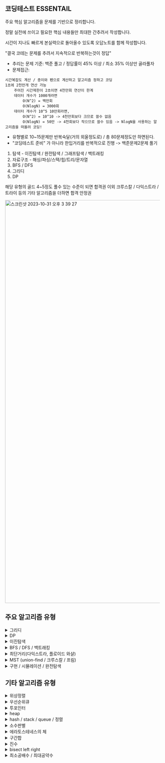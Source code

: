 ## 코딩테스트 ESSENTAIL
주요 핵심 알고리즘을 문제를 기반으로 정리합니다. 

정말 실전에 쓰이고 필요한 핵심 내용들만 최대한 간추려서 작성합니다.

시간이 지나도 빠르게 본실력으로 돌아올수 있도록 오답노트를 함께 작성합니다.

"결국 코테는 문제를 추려서 지속적으로 반복하는것이 정답"

- 추리는 문제 기준: 백준 풀고 / 정답률이 45% 이상 / 최소 35% 이상만 골라풀자
- 문제접근:
```
시간복잡도 계산 / 종이와 펜으로 계산하고 알고리즘 정하고 코딩
1초에 2천만개 연산 가능
    주어진 시간제한이 2초이면 4천만회 연산이 한계
    데이터 개수가 1000개라면
        O(N^2) = 백만회
        O(NlogN) = 3000회
    데이터 개수가 10^5 10만회라면,
        O(N^2) = 10^10 -> 4천만회보다 크므로 쓸수 없음
        O(NlogN) = 50만 -> 4천회보다 작으므로 쓸수 있음 -> NlogN을 사용하는 알고리즘을 떠올려 코딩!
```
- 유형별로 10~15문제만 반복숙달(거의 외울정도로) / 총 80문제정도만 하면된다.
- "코딩테스트 준비" 가 아니라 한입거리를 반복적으로 진행 -> 백준문제2문제 풀기

1. 탐색 - 이진탐색 / 완전탐색 / 그래프탐색 / 백트래킹
2. 자료구조 - 해싱/파싱/스택/힙/트리/문자열
3. BFS / DFS
4. 그리디
5. DP

해당 유형의 골드 4~5정도 풀수 있는 수준이 되면 합격권
이외 크루스칼 / 다익스트라 / 트라이 등의 기타 알고리즘을 더하면 합격 안정권

<img width="1309" alt="스크린샷 2023-10-31 오후 3 39 27" src="https://github.com/briiidgehong/cote-essential/assets/73451727/438397b0-79b2-4ad2-a129-54e3a89652c0">

## 주요 알고리즘 유형
<details>
<summary> 그리디 </summary>

```
PREVIEW:
"때로는 당장 눈앞의 최선이, 최고의 결과를 가져온다."
반례 찾아보고 없으면 그리디로 풀고 있다면 다른방법(DP-메모이제이션) 풀어보기
```
---

## 기본문제1 - 최소동전갯수 - 백준
<img width="1178" alt="스크린샷 2023-11-01 오후 3 22 45" src="https://github.com/briiidgehong/cote-essential/assets/73451727/9235a7be-7063-47be-a109-84f8e6b8fbac">

```
# 그리디 -> k를 큰동전부터 시작해서 동전갯수대로 나눈뒤 나머지 값을 갱신

n, k = map(int, input().split())
coin_list = []
for each in range(n):
    coin_list.append(int(input()))

count = 0
for each in reversed(coin_list):
    if k >= each:
        count += int(k // each) # 몫
        k = k % each # 나머지
    if k == 0:
        break
print(count)
```
---

## 기본문제2 - 1이 될때까지 - 이코테
<img width="786" alt="스크린샷 2023-11-01 오후 4 43 59" src="https://github.com/briiidgehong/cote-essential/assets/73451727/32290d1d-690c-4c8c-9725-c372d86cf827">

```
# 그리디 -> 주어진 N에 대해서 최대한 많이 나누기 진행
# N이 100억 이상의 큰수라 가정하고 O(N)이 아닌 O(logN)을 가지도록 코드 작성
# 즉, 나누기횟수 만큼의 시간복잡도를 가지도록 코드를 작성한다.
# while loop 한번 돌때마다 나누기가 시행되도록 n이 아닌 logN 시간 복잡도를 가질수 있다.
n, k = map(int, input().split())
result = 0

while True:
    # (N == K로 나누어떨어지는 수)가 될 때까지 1씩 빼기
    target = (n // k) * k
    result += (n - target)
    n = target
    # N이 k보다 작을 때(더 이상 나눌 수 없을 때) 반복문 탈출
    if n < k:
        break
    # K로 나누기
    result += 1
    n //= k

# 마지막으로 남은 수에 대하여 1씩 빼기
result += (n - 1)
print(result)
```
---

## 기본문제3 - 모험가길드 - 이코테
<img width="736" alt="스크린샷 2023-11-01 오후 4 57 14" src="https://github.com/briiidgehong/cote-essential/assets/73451727/2e8f6793-6167-40bc-a9d9-2dc3fa7493aa">

```
# 그리디
# 오름차순 정렬 이후에 가장 공포도가 낮은 모험가부터 확인
# '현재 그룹에 포함된 모험가의 수' 가 '현재 확인하고 있는 공포도' 보다 크거나 같다면 이를 그룹으로 설정

group = 0 # 총 그룹수
current_group_num = 0 # 현재 그룹에 포함된 모험가의 수

for each_panic_rate in list:
    current_group_num += 1
        if current_group_num >= each_panic_rate:
            group += 1
            current_group_num = 0
print(group)
```

---

## 기본문제4 - 1로 만들기 - 백준 - 그리디로 착각할만한 DP
<img width="1162" alt="스크린샷 2023-11-02 오전 12 03 15" src="https://github.com/briiidgehong/cote-essential/assets/73451727/5cef18bd-7889-4035-b657-6da8d6dcd459">

```
# 그리디로 접근
# 무조건 큰수로 먼저 나누는것이 가장 최선이다.
# 반례를 찾아보자.
# 10 -> 5 -> 4 -> 2 -> 1
# 10 -> 9 -> 3 -> 1
# 반례가 있다. 그리디로 풀긴 어렵다.
# DP 상향식으로 아래서부터 DP 테이블을 채우자.

# DP 접근
# DP[N] = min((N - 1을 1로 만들기 위한 최소횟수 + 1), 2나 3으로 나누어지면 DP[몫] + 1)

# DP[8] = min(DP[8/2]+1, DP[7]+1)
# DP[9] = min(DP[9/3]+1, DP[8]+1)
# DP[10] = min(DP[10/2]+1, DP[9]+1)
# DP[11] = min(DP[10]+1)
# DP[12] = min(DP[12/3]+1, DP{12/2}+1, DP[11]+1)

```
---

## 기본문제5 fraction knapsack vs 0/1 knapsack
```
knapsack 배낭 알고리즘
배낭에 담을 수 있는 n개의 물건이 존재
각 물건에는 "무게"와 "가치"가 존재한다.
어떤것을 어떻게 담아야 가장 많은 가치를 담을 수 있을까?

물건을 쪼갤수 있는 fraction knapsack 알고리즘과 쪼갤수 없는 0/1 knapsack 알고리즘으로 나뉜다.

fraction knapsack 은 그리디풀이로 무게대비가격(가격/무게)이 높은것부터 담으면 쉽게 풀이가 가능하다.

0/1 knapsack 의 경우는
무게가 가벼운 것 부터 담았을 때가 최적이지 않은 경우도 있고,
가격이 높은 것 부터 담았을 때 역시 최적이 아닌 경우가 있으므로,
동적계획법을 통해 풀이가 가능하다.


```
## fraction knapsack - greedy
<img width="805" alt="스크린샷 2023-10-28 오후 3 04 49" src="https://github.com/briiidgehong/cote-essential/assets/73451727/34a0f117-a6be-4b34-8e27-e7133dd4da9f">
답: 10.333

## 0/1 knapsack - dp
<img width="525" alt="스크린샷 2023-11-02 오후 4 00 17" src="https://github.com/briiidgehong/cote-essential/assets/73451727/b97e5bb4-9466-4323-985c-ad0ea5fe4f9a">
<img width="723" alt="스크린샷 2023-11-02 오후 4 01 04" src="https://github.com/briiidgehong/cote-essential/assets/73451727/7bc6da4d-bf0c-4035-a865-00e43a086ac8">
<img width="717" alt="스크린샷 2023-11-02 오후 4 01 15" src="https://github.com/briiidgehong/cote-essential/assets/73451727/28f2b198-6c87-4c27-9573-c88c0e76dde0">

<img width="647" alt="스크린샷 2023-11-02 오후 4 31 13" src="https://github.com/briiidgehong/cote-essential/assets/73451727/f7fb0611-077c-4772-a083-67910d8db035">

```
보석 = [1,2,3,4,5]
value = [4,1,2,6,3]
weight = [3,1,4,5,2]

경우의수 = 각각의 보석을 넣지않는경우/넣는경우
= [0/1,0/1,0/1,0/1,0/1] = 2^5 = 32

DP[보석][지금까지 선택한 보석 무게의 합] 
= 가능한 보석 가치의 최대 합

i번째 보석을 가방에 넣는 경우 
DP[i][j]는 DP[i-1][j-weight[i]] + value[i]
다만, 이 경우에는 j가 weight[i]보다 같거나 커야지만 말이 되므로
이러한 경우에만 고려가 가능합니다.

i번째 보석을 가방에 넣지 않는 경우
보석을 가방에 넣지 않았으므로 DP[i][j]는 dp[i-1][j]

DP[i][j] = 
max(DP[i-1][j-weight[i]] + value[i], dp[i-1][j])

1) DP[2][3] = max(DP[1][2]+1, DP[1][3]) = 4
2) DP[3][5] = max(DP[2][1]+2, DP[2][5]) = 3
3) DP[3][8] = max(DP[2][4]+2, DP[2][8]) = 7
4) DP[5][1] = max(DP[4][1]) X: DP[4][1-2]+3 = 1
5) DP[5][7] = max(DP[4][5]+3, DP[4][7]) = 9

DP[1][1]=-
DP[1][2]=-
DP[1][3]=4
DP[1][4]=-
DP[1][5]=-
DP[1][6]=-
DP[1][7]=-
DP[1][8]=-

DP[2][1]=1
DP[2][2]=1
DP[2][3]=4
DP[2][4]=5
DP[2][5]=-
DP[2][6]=-
DP[2][7]=-
DP[2][8]=-
```
</details>

<details>
<summary> DP </summary>

```
PREVIEW:
"DP는 이전값 점화식"

점화식 생성 / 이전 값을 재활용하는 메모이제이션
직접해봐야 점화식 나온다. -> n=1 부터 하나씩 그려보면서 규칙 찾기

예시: 1~10 숫자 중, 각각 이전값들을 합한 값 구하기
시간복잡도:
단순 for loop: O(N^2) [N개 각각에 대해 최대 N번(10+9+8+''')의 연산이 들어간다.]
DP:O(N) [DP 테이블 활용]

```
---

## 기본문제1 - 백준 11726 - 2xN 타일링
```
1. 아이디어
점화식: An = (An-1) + (An-2)
N값 구하기 위해, for문 3부터 N까지의 값을 구해주기
2. 시간복잡도
- O(N)
3. 자료구조
- DP table [0]*N
```
```
n = int(input())

dp_table = [0] * (n+1)

# DPn = DP(n-1) + DP(n-2)
# DP1 = 1 / DP2 = 2 / DP3 = 3 / DP4=5
dp_table[1] = 1
if n > 1:
    dp_table[2] = 2
for idx in range(3, n+1):
    dp_table[idx] = dp_table[idx-1] + dp_table[idx-2]

print(dp_table[n] % 10007)
```

```
# 피보나치 수열 - 바텀업
n = 99
dp_table = [0] * (n+1)

dp_table[1] = 1
dp_table[2] = 1

for idx in range(3, n+1):
    dp_table[idx] = dp_table[idx-1] + dp_table[idx-2]

print(dp_table[n]) # 218922995834555169026
```
---

## 기본문제2 - 이코테 - 개미전사
<img width="671" alt="스크린샷 2023-08-20 오전 10 14 07" src="https://github.com/briiidgehong/algorithm/assets/73451727/e346740a-5357-4ca0-b981-41a377382e15">

```
# (자기 자신 + 누적값)과 (자기 자신 바로 앞 값)을 비교
def solution(array):
    accumulate_sum = []
    for idx, each in enumerate(array):
        if idx == 0:
            accumulate_sum.append(each)
        elif idx == 1:
            accumulate_sum.append(max(array[0], array[1]))
        else:  # idx >= 2
            accumulate_sum.append(
                max((accumulate_sum[idx - 2] + each), accumulate_sum[idx - 1])
            )
    return accumulate_sum[-1]

print(solution([1, 3, 1, 5]))  # 8

```
---

## 기본문제3 - 이코테 - 1로 만들기
```
# bottom - up !!!
# dp - table !!!
```

<img width="474" alt="스크린샷 2023-08-20 오전 11 02 25" src="https://github.com/briiidgehong/algorithm/assets/73451727/db40415a-460f-4db5-96b7-0aa87387efbc">

```
def solution(num):
    dp_table = [0] * 30001
    for each_num in range(2, num + 1):
        temp_list = []
        # /5
        if each_num % 5 == 0:
            temp_list.append(dp_table[each_num // 5])
        # /3
        if each_num % 3 == 0:
            temp_list.append(dp_table[each_num // 3])
        # /2
        if each_num % 2 == 0:
            temp_list.append(dp_table[each_num // 2])
        # -1
        temp_list.append(dp_table[each_num - 1])
        dp_table[each_num] = min(temp_list) + 1
    return dp_table[num]

print(solution(26))  # 3

```
---

## 기본문제4 - 이코테 - 효율적인 화폐구성

<img width="504" alt="스크린샷 2023-08-20 오후 12 19 46" src="https://github.com/briiidgehong/algorithm/assets/73451727/08894c38-8dff-479e-bf9f-8ce4e3df6e16">

```
# bottom - up !!!
# 최소 화폐 개수
def solution(array, target_num):
    dp_table = [0] * 10001
    min_num = min(array)
    for each in array:
        dp_table[each] = 1
    for num in range(target_num + 1):
        temp_list = []
        for each in array:
            if num >= each and num - each >= min_num:
                temp_list.append(dp_table[num - each] + 1)
        if len(temp_list) >= 1:
            dp_table[num] = min(temp_list)
    if dp_table[target_num] == 0:
        return -1
    else:
        return dp_table[target_num]

print(solution([2, 3, 5], 7))  # 5

```
---

## 기본문제5 - 이코테 - 금광

<img width="629" alt="스크린샷 2023-08-20 오후 4 20 19" src="https://github.com/briiidgehong/algorithm/assets/73451727/3b9c7fdb-baea-4465-9cd1-a43e973783be">

```
def solution(array):
    for idx in range(1, len(array[0])):
        for sub_idx, each in enumerate(array):
            temp_list = []
            if sub_idx == 0:
                temp_list.append(array[sub_idx][idx - 1])
                temp_list.append(array[sub_idx + 1][idx - 1])
            elif sub_idx == len(array) - 1:
                temp_list.append(array[sub_idx][idx - 1])
                temp_list.append(array[sub_idx - 1][idx - 1])
            else:
                temp_list.append(array[sub_idx - 1][idx - 1])
                temp_list.append(array[sub_idx][idx - 1])
                temp_list.append(array[sub_idx + 1][idx - 1])
            array[sub_idx][idx] += max(temp_list)

    temp_list = []
    for each in array:
        temp_list.append(each[-1])
    return max(temp_list)

print(solution([[1, 3, 3, 2], [2, 1, 4, 1], [0, 6, 4, 7]]))  # 19
print(solution([[1, 3, 1, 5], [2, 2, 4, 1], [5, 0, 2, 3], [0, 6, 1, 2]]))  # 16

```
---

## 기본문제6 - 이코테 - 병사 배치하기

<img width="763" alt="스크린샷 2023-08-21 오후 2 19 19" src="https://github.com/briiidgehong/algorithm/assets/73451727/efeaf4f3-019a-49cd-94e4-1bc2cfcc8807">

```
def solution(array):
    reverse_list = []
    for each in reversed(array):
        reverse_list.append(each)

    # LIS (가장 긴, 증가하는 부분수열 알고리즘)
    dp_table = [1] * len(reverse_list)
    for idx in range(1, len(reverse_list)):
        for sub_idx in range(idx):
            if reverse_list[idx] > reverse_list[sub_idx]:
                dp_table[idx] = max(dp_table[idx], dp_table[sub_idx] + 1)

    return len(reverse_list) - max(dp_table)

# 4 2 5 8 4 11 15
# 1 1 1 1 1 1  1
# 1 1 2 3 2 4  5
print(solution([15, 11, 4, 8, 5, 2, 4]))  # 2

```
---

## 기본문제7 - 코드트리 - 은행
<img width="791" alt="스크린샷 2023-10-28 오후 2 43 25" src="https://github.com/briiidgehong/cote-essential/assets/73451727/db9f6f39-c9aa-4a8a-97a8-6c3e256403a7">
<img width="774" alt="스크린샷 2023-10-28 오후 2 43 57" src="https://github.com/briiidgehong/cote-essential/assets/73451727/056f4d68-0bb4-42c0-85e3-2dd68a1dcc2b">
<img width="777" alt="스크린샷 2023-10-28 오후 2 44 02" src="https://github.com/briiidgehong/cote-essential/assets/73451727/ce1d719b-3511-43ae-aa5b-8933099f6d99">

---

## 기본문제8 - 코드트리 - 숫자 암호 만들기
<img width="594" alt="스크린샷 2023-10-28 오후 2 40 14" src="https://github.com/briiidgehong/cote-essential/assets/73451727/8275a1e6-bbce-4781-94cd-64f8e57bedce">
<img width="545" alt="스크린샷 2023-10-28 오후 2 41 15" src="https://github.com/briiidgehong/cote-essential/assets/73451727/23a7aba3-c042-4f91-8279-e8310932a7cf">
<img width="353" alt="스크린샷 2023-10-28 오후 2 42 26" src="https://github.com/briiidgehong/cote-essential/assets/73451727/fc417518-f907-49c8-b3df-62ae2c1c8693">

https://github.com/briiidgehong/cote-essential/assets/73451727/0c52acb3-1656-48c9-889c-f91dea5301d3

---

## 기본문제9 - 코드트리 - 가장 긴 증가하는 부분수열(LIS)
<img width="787" alt="스크린샷 2023-10-28 오후 2 45 11" src="https://github.com/briiidgehong/cote-essential/assets/73451727/cb2f11ea-6006-45c7-80a4-aae9f135d907">
<img width="764" alt="스크린샷 2023-10-28 오후 2 45 42" src="https://github.com/briiidgehong/cote-essential/assets/73451727/2266af8f-3619-41c4-baed-7621170f40a1">
<img width="433" alt="스크린샷 2023-10-28 오후 2 45 46" src="https://github.com/briiidgehong/cote-essential/assets/73451727/ee61d7c9-b05e-4cdf-8945-5a4035be4c32">

<img width="787" alt="스크린샷 2023-10-28 오후 2 46 24" src="https://github.com/briiidgehong/cote-essential/assets/73451727/201d72d9-2105-425d-9fd8-d360a5e18657">
<img width="750" alt="스크린샷 2023-10-28 오후 2 46 40" src="https://github.com/briiidgehong/cote-essential/assets/73451727/daa0d3ca-4189-47bc-b2d9-85c44a83bdaa">
<img width="554" alt="스크린샷 2023-10-28 오후 2 46 43" src="https://github.com/briiidgehong/cote-essential/assets/73451727/b3120ccb-81f0-4ed0-a909-b1315dccd118">

---

## 기본문제10 - 코드트리 - 정수 사각형
<img width="398" alt="스크린샷 2023-10-28 오후 2 56 15" src="https://github.com/briiidgehong/cote-essential/assets/73451727/2e476032-90eb-4247-bbb1-1c3d8d40a865">
<img width="759" alt="스크린샷 2023-10-28 오후 2 56 24" src="https://github.com/briiidgehong/cote-essential/assets/73451727/9aabed8f-7e5a-4753-958b-0ccd2324ea02">

---

## 기본문제11 - 코드트리 - 편집거리
<img width="792" alt="스크린샷 2023-10-28 오후 3 01 26" src="https://github.com/briiidgehong/cote-essential/assets/73451727/21202815-7f0c-4f69-a18e-51d4966babd1">
<img width="690" alt="스크린샷 2023-10-28 오후 3 01 55" src="https://github.com/briiidgehong/cote-essential/assets/73451727/69ab021b-2264-49fd-a2d7-7e73df869894">

---

</details>

<details>
<summary> 이진탐색 </summary>

```
PREVIEW:
정렬되어있을 경우 사용
인데스 기준, 시작점 / 끝점 / 중간점을 이용해 탐색 범위를 설정

*파라메트릭 서치
  - 최적화 문제를 결정 문제(예/아니오) 로 바꾸어 해결하는 기법
  - 최적화 문제: 어떤 함수의 값을 최대한 낮추거나/높이는 문제
  - 특정한 조건을 만족하는 가장 알맞은 값을 빠르게 찾는 최적화 문제
  - 일반적으로 코테에서 파라메트릭 서치 문제는 이진탐색을 이용한다.

* lower bound / upper bound = bisect left / right

시간복잡도:
어떤값 찾을때 O(N) -> O(logN)

핵심코드: *외워놓기
result = 0
while start <= end:
    mid = (start + end) // 2
    if list[mid] == target:
        result = mid
        break
    elif list[mid] > target:
        end = mid - 1
    else:
        start = mid + 1
```
---

## 기본문제1 - 백준 1920 - 수 찾기
```
a_num = int(input())
a_list = []
a_list = list(map(int, input().split()))
a_list.sort()

n = int(input())
n_list = list(map(int, input().split()))

result_list = []
for target in n_list:
    result = -1
    start = 0
    end = len(a_list) - 1
    while start <= end:
        mid = (start + end) // 2
        if a_list[mid] == target:
            result = mid
            break
        elif a_list[mid] > target:
            end = mid - 1
        else:
            start = mid + 1
    if result == -1: 
        result_list.append(0)
    else:
        result_list.append(1)
        
for each in result_list:
    print(each)
```
---

## 기본문제2 - 이코테 - 떡볶이 떡 자르기
```
def solution(target_meter, dduk_list):
    dduk_list.sort()

    # # 일반풀이: index[0] ~ index[-1] 까지 탐색
    # for each in reversed(range(dduk_list[0], dduk_list[-1])):
    #     if (
    #         sum([sub_each - each for sub_each in dduk_list if sub_each - each >= 1])
    #         == target_meter
    #     ):
    #         return each

    # 이진탐색 풀이
    start = dduk_list[0]
    end = dduk_list[-1]
    while start <= end:
        middle = int((start + end) / 2)
        calc = sum([each - middle for each in dduk_list if each - middle >= 0])
        if calc == target_meter:
            return middle
        elif calc > target_meter:
            start = middle + 1
        else:  # calc < target_meter
            end = middle - 1
    return 0

print(solution(6, [19, 15, 10, 17]))
```
---

## 기본문제3 - 이코테 - 정렬된 배열에서 특정 수의 개수 구하기
```
from bisect import bisect_left, bisect_right

## 정렬된 배열에서 특정 수의 개수 구하기
def solution(target_number, list):
    def count_by_range(list, left_num, right_num):
        # 2를 넣는다고 할때 왼쪽 어떤 인덱스에 넣어야 할지
        left_idx = bisect_left(list, left_num)
        # 2를 넣는다고 할때 오른쪽 어떤 인덱스에 넣어야 할지
        right_idx = bisect_right(list, right_num)
        return right_idx - left_idx
    return count_by_range(list, target_number, target_number)

print(solution(2, [1, 1, 2, 2, 2, 2, 3]))
```
---

</details>


<details>
<summary> BFS / DFS / 백트래킹 </summary>
  
```
PREVIEW:
    그래프 탐색:
    어떤것들이 연속해서 이어질때, 모두 확인하는 방법
    Graph: Vertex(어떤것) + Edge(이어지는것)
    
    그래프 탐색 종류:
    BFS - 너비우선탐색 - queue 
    DFS - 깊이우선탐색 - 재귀(백트래킹에 유용)

    단순 그래프 탐색이 필요한 경우에는 BFS로 풀고,
    백트래킹이 필요한 경우에는 "DFS+재귀+백트래킹" 으로 푼다.

    백트래킹:
    가능한 모든 경우의 수를 확인해야 할때
    트리형태로 그리기
    for로는 확인 불가한 경우(깊이가 가변적으로 달라질때)

    *재귀함수 사용시, 종료시점 잊지말기

시간복잡도:
    BFS: O(V+E)
    DFS: O(V+E)
    BACKTRACKING:
        중복 가능 - O(N^N) 1~2초 기준, 보통 8정도까지 가능
        중복 불가능 - O(N!) 1~2초 기준, 보통 10정도까지 가능

핵심코드 - 기본문제 대체

```

<img width="921" alt="스크린샷 2023-07-19 오후 12 06 50" src="https://github.com/briiidgehong/cote/assets/73451727/9beb58cd-9a1f-473d-89f9-539d4d4c3f31">
<img width="917" alt="스크린샷 2023-07-19 오후 12 07 17" src="https://github.com/briiidgehong/cote/assets/73451727/5a3c4bdc-a472-4dd2-b11d-3f681ea07161">
<img width="1002" alt="스크린샷 2023-11-23 오후 10 24 13" src="https://github.com/briiidgehong/cote-essential/assets/73451727/9b2aa79d-2a5a-4ad5-82b5-a5b0cf782f6b">

---

## 기본문제1 - 백준 1926 그림  - BFS / (DFS)
##         = 백준 2667 단지 번호붙이기 
##         = 이코테 음료수 얼려먹기

```
"""
# 백준 1926
아이디어:
2중 for문으로 각 노드에서 출발해봄
각 노드에서 "BFS" 하나씩 실행
그림갯수 및 그림의 크기 count

상하좌우는 move list 사용
"""

from collections import deque

# x_num = 5
# y_num = 6

# map_list = [
#     [1, 1, 0, 1, 1],
#     [0, 1, 1, 0, 0],
#     [0, 0, 0, 0, 0],
#     [1, 0, 1, 1, 1],
#     [0, 0, 1, 1, 1],
#     [0, 0, 1, 1, 1],
# ]

y_num, x_num = map(int, input().split())
map_list = []
for _ in range(y_num):
    map_list.append(list(map(int, input().split())))

paint_count = 0
paint_sise_list = []

visited = [[False for _ in range(x_num)] for _ in range(y_num)]
move = [[-1, 0], [1, 0], [0, -1], [0, 1]]  # 상/하/좌/우, [y,x]

def bfs(y, x):
    queue = deque()
    queue.append((y, x))
    paint_size = 1
    while queue:
        poped_y, poped_x = queue.popleft()
        for each in move:
            moved_y = poped_y + each[0]
            moved_x = poped_x + each[1]
            if (moved_y < 0 or moved_x < 0) or (moved_y >= y_num or moved_x >= x_num):
                continue
            else:
                if (
                    visited[moved_y][moved_x] == False
                    and map_list[moved_y][moved_x] == 1
                ):
                    visited[moved_y][moved_x] = True
                    queue.append((moved_y, moved_x))
                    paint_size += 1
    return paint_size

for idx_y in range(y_num):
    for idx_x in range(x_num):
        if visited[idx_y][idx_x] == False and map_list[idx_y][idx_x] == 1:
            paint_count += 1
            visited[idx_y][idx_x] = True
            paint_size = bfs(idx_y, idx_x)
            paint_sise_list.append(paint_size)

print(paint_count)  # 4
if len(paint_sise_list) > 0:
    max_paint_size = max(paint_sise_list)
else:
    max_paint_size = 0
print(max_paint_size)  # 9

```

```
# 백준 2667
"""
아이디어:
2중 for문으로 각 노드에서 출발
각 노드에서 bfs 돌려서
count / size_list에 추가

자료구조
queue
move
map_list
visited
"""

from collections import deque
# n_num = 7
# map_list = [
#     [0, 1, 1, 0, 1, 0, 0],
#     [0, 1, 1, 0, 1, 0, 1],
#     [1, 1, 1, 0, 1, 0, 1],
#     [0, 0, 0, 0, 1, 1, 1],
#     [0, 1, 0, 0, 0, 0, 0],
#     [0, 1, 1, 1, 1, 1, 0],
#     [0, 1, 1, 1, 0, 0, 0],
# ]

n_num = int(input())
map_list = []
for _ in range(n_num):
    input_str = input()
    map_list.append(list(int(each) for each in input_str))

visited = [[False for _ in range(n_num)] for _ in range(n_num)]
move = [[-1, 0], [1, 0], [0, -1], [0, 1]]  # 상 하 좌 우

size_list = []
count = 0

def bfs(y, x):
    queue = deque()
    queue.append((y, x))
    size = 1
    while queue:
        poped_y, poped_x = queue.popleft()
        for each in move:
            moved_y = poped_y + each[0]
            moved_x = poped_x + each[1]
            if (moved_y >= 0 and moved_x >= 0) and (
                moved_y < n_num and moved_x < n_num
            ):
                if (
                    visited[moved_y][moved_x] == False
                    and map_list[moved_y][moved_x] == 1
                ):
                    queue.append((moved_y, moved_x))
                    visited[moved_y][moved_x] = True
                    size += 1
    return size

for idx_y in range(n_num):
    for idx_x in range(n_num):
        if visited[idx_y][idx_x] == False and map_list[idx_y][idx_x] == 1:
            count += 1
            visited[idx_y][idx_x] = True
            size = bfs(idx_y, idx_x)
            size_list.append(size)
print(count)
size_list.sort()
for each in size_list:
    print(each)

```
---

## 기본문제2 - 프로그래머스 게임 맵 최단거리 - BFS / (DFS) - 흐르는 알고리즘
##         = 이코테 미로탈출

<img width="1122" alt="스크린샷 2023-11-21 오후 11 24 13" src="https://github.com/briiidgehong/cote-essential/assets/73451727/1e5a2701-c5c6-4bd8-a919-a0fa3c3efe05">

```
"""
아이디어:
bfs로 전체탐색
최소값갱신(원래값, 이전값 + 1 = 새로운 노드에 들어가는 값)
맨 마지막값 리턴

자료구조:
bfs - queue
visited 필요없지... 1인것만 가면 되니까
move
"""

from collections import deque

def solution(maps):
    y_num = len(maps)
    x_num = len(maps[0])
    move = [[-1, 0], [1, 0], [0, -1], [0, 1]]  # 상 하 좌 우

    queue = deque()
    queue.append((0, 0))
    while queue:
        poped_y, poped_x = queue.popleft()
        for each in move:
            moved_y = poped_y + each[0]
            moved_x = poped_x + each[1]
            if (moved_y >= 0 and moved_x>= 0) and (moved_y < y_num and moved_x < x_num):
                if maps[moved_y][moved_x] == 1:
                    queue.append((moved_y, moved_x))
                    maps[moved_y][moved_x] = maps[poped_y][poped_x] + 1

    if maps[-1][-1] == 1:
        return -1
    else:
        return maps[-1][-1]
```
---

## 기본문제3 - 백준 1260 DFS와 BFS - BFS / (DFS)
##         = 프로그래머스 여행경로
```
# 백준 1260
# 그래프(노드+간선) BFS


```

```
# 프로그래머스 여행경로
# 그래프(노드+간선) BFS

```
---

## 기본문제4 - 백준 15649 N과M - 백트래킹
```
"""
아이디어:
수열을 모두 구하는 프로그램 (중복X)
모든 경우의 수, 트리 -> 백트래킹


자료구조:
num_list = []
visited

"""

import copy

N, M = map(int, input().split())
visited = [False] * (N+1)
num_list = []

result_list = []
def dfs_recur(index):
    if index == M:
        result = copy.deepcopy(num_list)
        result_list.append(result)
        return
    for num in range(1, N+1):
        if visited[num] == False:
            visited[num] = True
            num_list.append(num)
            recur(index+1)
            visited[num] = False
            num_list.pop()
            
recur(0)

for result in result_list:
    for each in result:
        print(each, end=" ")
    print("")
```
---

## 기본문제5 - 릿트코드  Letter Combinations of a Phone Number - 백트래킹
```
class Solution:
    def letterCombinations(self, digits: str) -> List[str]:
        key_map = {
            2: ["a","b","c"],
            3: ["d","e","f"],
            4: ["g","h","i"],
            5: ["j","k","l"],
            6: ["m","n","o"],
            7: ["p","q","r","s"],
            8: ["t","u","v"],
            9: ["w","x","y","z"],
        }

        import copy

        input_list = list(digits)
        char_list = []
        if len(input_list) == 0:
            return []
        result_list = []
        def dfs_recur(index):
            if index == len(input_list):
                result = copy.deepcopy(''.join(char_list))
                result_list.append(result)
                return
            
            for string in key_map[int(input_list[index])]:
                char_list.append(string)
                recur(index+1)
                char_list.pop()
        recur(0)
        
        return result_list
```
---

## 기본문제6 - 백준 9663 N Queen - 백트래킹
```
# pypi 로 돌려야 시간초과 통과
# N-Queens 문제:
# N x N 체스보드에 N개의 퀸을 배치하는 문제
# 같은 행 / 열 / 대각선에는 다른 퀸을 놓을 수 없다.

"""
아이디어:
트리로 구조화 가능, 모든 경우의 수 -> 백트래킹

idx_y: 0 -> 퀸이 하나 (경우의수 N가지)
idx_y: 1 -> 퀸이 하나 (경우의수 N가지)
idx_y: 2 -> 퀸이 하나 (경우의수 N가지)
'''
idx_y: N-1 -> 퀸이 하나 (경우의수 N가지)

모든 경우의수는 N^N 이지만, 가지치기(=pruning)가 가능:
유망한(=promising) 한 노드만 방문해서 가므로, 모든 탐색 없이 효과적으로 경우의 수를 구할 수 있다.

가로 / 세로 / 대각선 체크 필요함
가로는 하나만 선택을 가정하므로 체크 안해도됨
세로 체크는 기존의 퀸이 속한 idx_x 를 담는 리스트 하나로 체크

대각선 체크는 기존퀸(x,y) 새로 놓일 promising 퀸(x',y'라 했을때,
|x-x'| = |y-y'| 이면 promising 하지 못한것으로 체크하면 된다.

자료구조:
dfs / 재귀 -> 백트래킹
세로 체크하는 리스트
기존 퀸의 위치를 체크하는 리스트

"""

N = int(input())

sero_list = [] # idx_x
queen_list = [] # [idx_y, idx_x]

result_count = 0
def dfs_recur(idx_y):
    global result_count
    if idx_y == N:
        result_count += 1
        return
    
    for idx_x in range(N):
        # promising
        if idx_x not in sero_list:
            promising_flag = True
            for queen in queen_list:
                if abs(queen[0] - idx_y) == abs(queen[1] - idx_x):
                    promising_flag = False
                    break
            if promising_flag:
                queen_list.append([idx_y, idx_x])
                sero_list.append(idx_x)
                dfs_recur(idx_y+1)
                queen_list.pop()
                sero_list.pop()

dfs_recur(0)
print(result_count)

```
---

## 기본문제7 - 백준 1182 부분수열의 합 - 백트래킹
```
# 부분수열이 중복되도 상관없는 모든 경우의 수
# "크기가 양수인 부분수열 중에서" -> 원소를 적어도 하나를 포함해야함
"""
아이디어:
트리 / 모든경우의 수 -> 백트래킹
def_recur(index)

매순간 주어진 리스트의 특정 index를 수열에 
추가하는경우
추가하지 않는 경우 나눔

자료구조:
num_list = []
visited = []

"""
N, S = map(int, input().split())
N_list = list(map(int, input().split()))
visited_list = []
result_count = 0

def dfs_recur(index):
    global result_count

    if index == N:
        if sum(visited_list) == S and len(visited_list) > 0:
            result_count += 1
        return

    # 해당 인덱스의 숫자를 포함하지 않는 경우
    dfs_recur(index+1)
    
    # 해당 인덱스의 숫자를 포함하는 경우
    visited_list.append(N_list[index])
    dfs_recur(index+1)
    visited_list.pop()
    
dfs_recur(0)
print(result_count)

```

## 기본문제8 - 백준 15650 N과 M (2) / (4) - 백트래킹 오름차순/내림차순
```
# 고른 수열은 오름차순

"""
아이디어:
모든 경우의 수 / 트리 -> 백트래킹
중복X

promising 은 오름차순

자료구조:
visited
result_list # 결과값 리스트
num_list # 수열 리스트

"""

import copy
N, M = map(int,input().split())
visited = [False] * (N+1)
result_list = []
num_list = []

def dfs_recur(index):
    global result_list
    if index == M:
        result = copy.deepcopy(num_list)
        result_list.append(result)        
        return
    for num in range(1, N+1):
        if visited[num] == False:
            if len(num_list) == 0:
                visited[num] = True
                num_list.append(num)
                dfs_recur(index+1)
                visited[num] = False
                num_list.pop()                  
            else:
                if num_list[-1] < num:
                    visited[num] = True
                    num_list.append(num)
                    dfs_recur(index+1)
                    visited[num] = False
                    num_list.pop()       
dfs_recur(0)
for each in result_list:
    for sub_each in each:
        print(sub_each, end=" ")
    print()
```

```
# 고른 수열은 내림차순

"""
아이디어:
모든 경우의 수 / 트리 -> 백트래킹
중복 허용
수열은 비내림차순이어야 한다. (A1 <= A2 <= A3)

자료구조:
result_list # 결과값 리스트
num_list # 수열 리스트
"""

N, M = map(int,input().split())
num_list = []

def dfs_recur(index):
    global result_list
    if index == M:
        for each in num_list:
            print(each, end=" ")
        print()
        return
    for num in range(1, N+1):
        if len(num_list) == 0:
            num_list.append(num)
            dfs_recur(index+1)
            num_list.pop()                   
        else:
            if num_list[-1] <= num:                
                num_list.append(num)
                dfs_recur(index+1)
                num_list.pop()                  
dfs_recur(0)
```

## 기본문제9 - 백준 15651 N과 M (3) - 백트래킹
```
"""
아이디어:
모든 경우의 수 / 트리 -> 백트래킹
중복 허용

자료구조:
result_list # 결과값 리스트
num_list # 수열 리스트
"""

N, M = map(int,input().split())
num_list = []

def dfs_recur(index):
    global result_list
    if index == M:
        for each in num_list:
            print(each, end=" ")
        print()
        return
    for num in range(1, N+1):
        num_list.append(num)
        dfs_recur(index+1)
        num_list.pop()                  
dfs_recur(0)
```
---

## 기본문제10 - 백준 N과 M (5) - 백트래킹
```
"""
아이디어:
모든 경우의 수 / 트리 -> 백트래킹
중복 허용 X

자료구조:
result_list # 결과값 리스트
num_list # 수열 리스트
"""

N, M = map(int,input().split())
N_list = list(map(int, input().split()))
N_list.sort()

visited = [False] * 10000
num_list = []

def dfs_recur(index):
    global result_list
    if index == M:
        for each in num_list:
            print(each, end=" ")
        print()
        return
    for num in N_list:
        if visited[num] == False:
            visited[num] = True
            num_list.append(num)
            dfs_recur(index+1)
            visited[num] = False
            num_list.pop()                                  
dfs_recur(0)
```
---
</details>

<details>
<summary> 최단거리(다익스트라, 플로이드 와샬) </summary>
    
```
PREVIEW:
    BFS는 최단거리를 구하는 알고리즘이지만, 가중치가 있을때는 사용하기 어렵다.
    이를 위해 가중치를 가진 간선과 노드의 조합에서는 최단거리를 구할 때,
    다익스트라 - 한 정점에서 모든 정점까지의 최단거리 (단, 음수간선의 경우는 해결 못함)
    플로이드 와샬 - 모든 정점에서 모든 정점까지의 최단거리 를 사용하게 된다.

    다익스트라 알고리즘
        최단경로 알고리즘은 기본적으로 DP 의 성격을 가지지만,
        다익스트라 알고리즘은 "매 상황에서 가장 비용이 적은 노드를 선택해 임의의 과정을 반복"
        하기 때문에 추가로 그리디 알고리즘으로 분류 될 수 있다.
    
        동작 과정
        1. 출발 노드를 설정
        2. 최단거리 테이블을 초기화 
        	자기자신은 0, 나머지는 INF
        3. 방문하지 않은 노드 중에서 최단 거리가 가장 짧은 노드를 선택 
        	- 우선순위큐(=힙 / "우선순위가 가장 낮은 데이터를 가장먼저 삭제") 사용 
        	- 최단거리가 가장 짧은 노드를 선택해야하므로 최소 힙 사용
        4. 선택한 노드를 거쳐 다른 노드로 가는 비용을 계산하여 최단거리테이블 갱신
        5. 3번과 4번을 반복
    
    플로이드 와샬 알고리즘
        "2차원 테이블을 사용한" DP 유형
        점화식:
        a -> b 의 최단거리보다 a -> k / k -> b 로 가는 거리가 더 짧은지 검사한다.
        Dab = min(Dab, Dak + Dkb)

시간복잡도:
    다익스트라 - O(ElogV) V: 노드의 갯수 / E: 간선의 갯수
        보통 N이 10000단위로 클때 사용
    플로이드 와샬 - O(N^N^N)
        노드의 갯수가 N일때, N번의 단계를 수행한다.
        각 단계마다 O(N^N)의 연산을 거치므로 총 시간복잡도는 O(N^N^N)
        보통 N이 100단위로 작을때 사용

```

## 핵심원리 및 코드 - 다익스트라
<img width="841" alt="스크린샷 2023-11-28 오후 2 03 34" src="https://github.com/briiidgehong/cote-essential/assets/73451727/f1185b77-7f24-4c99-bff7-caf3a7fef210">
<img width="840" alt="스크린샷 2023-11-28 오후 2 13 20" src="https://github.com/briiidgehong/cote-essential/assets/73451727/63e3997a-63fb-450a-8362-563f60e51871">
<img width="842" alt="스크린샷 2023-11-28 오후 2 13 30" src="https://github.com/briiidgehong/cote-essential/assets/73451727/9532e0b4-2025-4abf-98d4-7b40e76df27c">
<img width="851" alt="스크린샷 2023-11-28 오후 2 04 14" src="https://github.com/briiidgehong/cote-essential/assets/73451727/527bbc5a-2a73-488e-bef0-c049515beb5e">
<img width="832" alt="스크린샷 2023-11-28 오후 2 04 25" src="https://github.com/briiidgehong/cote-essential/assets/73451727/406e4978-8162-4726-aa00-5629407b97d6">
<img width="839" alt="스크린샷 2023-11-28 오후 2 04 44" src="https://github.com/briiidgehong/cote-essential/assets/73451727/db78658a-8293-490d-9857-089c8538e4ec">
<img width="780" alt="스크린샷 2023-11-28 오후 2 04 55" src="https://github.com/briiidgehong/cote-essential/assets/73451727/cc3cad94-34c4-4b90-8832-02a3a91daf10">
<img width="848" alt="스크린샷 2023-11-28 오후 2 05 13" src="https://github.com/briiidgehong/cote-essential/assets/73451727/c7e2c991-f70b-4a42-bf42-1df4d07d0949">
<img width="699" alt="스크린샷 2023-11-28 오후 2 05 24" src="https://github.com/briiidgehong/cote-essential/assets/73451727/1acc086b-6441-4e4e-8388-d5b550142c40">

```
<< min_table이 갱신되었으면 queue에 삽입 >>

queue
(0,1) -> pop -> (2,2)갱신O / (5,3)갱신O / (1,4)갱신O
(1,4) -> pop -> (4,3)갱신O / (2,5)갱신O
(2,2) -> pop -> (5,3)갱신X / (4,4)갱신X
(2,5) -> pop -> (4,6)갱신O / (3,3)갱신O
(3,3) -> pop -> (8,6)갱신X / (6,2)갱신X 
(4,3) -> pop -> if min_table[3] < 4: continue
(4,6) -> pop 
(5,3) -> pop -> if mint_table[3] < 5: continue

min_table
1 2 3 4 5 6
I I I I I I
0 2 5 1 I I
    4   2 4
    3
0 2 3 1 2 4
```

```
import heapq
import sys
input = sys.stdin.readline
INF = int(1e9) # 무한을 의미하는 값으로 10억을 설정

# 노드의 개수, 간선의 개수를 입력받기
n, m = map(int, input().split())
# 시작 노드 번호를 입력받기
start = int(input())
# 각 노드에 연결되어 있는 노드에 대한 정보를 담는 리스트를 만들기
graph = [[] for i in range(n + 1)]
# 최단 거리 테이블을 모두 무한으로 초기화
distance = [INF] * (n + 1)

# 모든 간선 정보를 입력받기
for _ in range(m):
    a, b, c = map(int, input().split())
    # a번 노드에서 b번 노드로 가는 비용이 c라는 의미
    graph[a].append((b, c))

def dijkstra(start):
    q = []
    # 시작 노드로 가기 위한 최단 경로는 0으로 설정하여, 큐에 삽입
    heapq.heappush(q, (0, start))
    distance[start] = 0
    while q: # 큐가 비어있지 않다면
        # 가장 최단 거리가 짧은 노드에 대한 정보 꺼내기
        dist, now = heapq.heappop(q)
        # 현재 노드가 이미 처리된 적이 있는 노드라면 무시
        if distance[now] < dist:
            continue
        # 현재 노드와 연결된 다른 인접한 노드들을 확인
        for i in graph[now]:
            cost = dist + i[1]
            # 현재 노드를 거쳐서, 다른 노드로 이동하는 거리가 더 짧은 경우
            if cost < distance[i[0]]:
                distance[i[0]] = cost
                heapq.heappush(q, (cost, i[0]))

# 다익스트라 알고리즘을 수행
dijkstra(start)

# 모든 노드로 가기 위한 최단 거리를 출력
for i in range(1, n + 1):
    # 도달할 수 없는 경우, 무한(INFINITY)이라고 출력
    if distance[i] == INF:
        print("INFINITY")
    # 도달할 수 있는 경우 거리를 출력
    else:
        print(distance[i])
```

## 핵심원리 및 코드 - 플로이드 와샬
<img width="847" alt="스크린샷 2023-11-28 오후 2 23 58" src="https://github.com/briiidgehong/cote-essential/assets/73451727/406a6959-9792-49ba-9f44-9bb9316c49eb">
<img width="857" alt="스크린샷 2023-11-28 오후 2 27 04" src="https://github.com/briiidgehong/cote-essential/assets/73451727/65f1ad3f-61cf-44ea-82ac-b8b3eeccd701">
<img width="819" alt="스크린샷 2023-11-28 오후 2 27 13" src="https://github.com/briiidgehong/cote-essential/assets/73451727/d19e8a97-40bd-4262-8d19-88bcbf0e1ee0">
<img width="831" alt="스크린샷 2023-11-28 오후 2 27 22" src="https://github.com/briiidgehong/cote-essential/assets/73451727/8750743e-6ee1-4251-b773-65143e373119">
<img width="831" alt="스크린샷 2023-11-28 오후 2 29 15" src="https://github.com/briiidgehong/cote-essential/assets/73451727/6a3cc307-c75e-4c70-b713-e3be1e79ed31">

```
INF = int(1e9) # 무한을 의미하는 값으로 10억을 설정

# 노드의 개수 및 간선의 개수를 입력받기
n = int(input())
m = int(input())
# 2차원 리스트(그래프 표현)를 만들고, 모든 값을 무한으로 초기화
graph = [[INF] * (n + 1) for _ in range(n + 1)]

# 자기 자신에서 자기 자신으로 가는 비용은 0으로 초기화
for a in range(1, n + 1):
    for b in range(1, n + 1):
        if a == b:
            graph[a][b] = 0

# 각 간선에 대한 정보를 입력 받아, 그 값으로 초기화
for _ in range(m):
    # A에서 B로 가는 비용은 C라고 설정
    a, b, c = map(int, input().split())
    graph[a][b] = c

# 점화식에 따라 플로이드 워셜 알고리즘을 수행
for k in range(1, n + 1):
    for a in range(1, n + 1):
        for b in range(1, n + 1):
            graph[a][b] = min(graph[a][b], graph[a][k] + graph[k][b])

# 수행된 결과를 출력
for a in range(1, n + 1):
    for b in range(1, n + 1):
        # 도달할 수 없는 경우, 무한(INFINITY)이라고 출력
        if graph[a][b] == 1e9:
            print("INFINITY", end=" ")
        # 도달할 수 있는 경우 거리를 출력
        else:
            print(graph[a][b], end=" ")
    print()
```
---

## 기본문제1 - 이코테 전보 
```
# 힙(=우선순위큐) 을 이용한 다익스트라의 구현

"""
아이디어:
노드, 간선, 가중치 -> 최단경로
우선순위 큐를 이용한 다익스트라 알고리즘

1. 최단거리 테이블을 초기화 
    출발노드는 자기자신이므로 0, 나머지는 INF
2. 우선순위큐(=힙) 선언 및 출발노드 삽입 (거리, 노드)
3. 우선순위큐에서 최단거리인 원소를 pop 하면서, 해당 원소를 방문처리 처리
4. 해당 원소와 연결된 원소들을 큐에 넣으면서 최단거리 테이블 갱신

자료구조:
graph
최단거리테이블(min_table)
우선순위큐(heap_queue)

"""
import heapq

# N 노드 / M 간선 / start 출발노드
N, M, start = map(int, input().split())

graph = [[] for _ in range(N+1)]
for _ in range(M):
    x, y, z = map(int, input().split())
    graph[x].append((y, z)) # x노드에서 y노드까지 가는 비용이 z라는 의미

min_table = [200001] * (N+1)
heap_queue = []

# 시작노드 heap에 넣고, 최단거리 테이블에 갱신
heapq.heappush(heap_queue, (0, start)) # (거리, 노드)
min_table[start] = 0

while heap_queue:
    # 가장 최단거리가 짧은 노드 pop
    distance, node = heapq.heappop(heap_queue)
    if min_table[node] < distance:
        continue
    
    # 현재 노드와 연결된 다른 인접노드 확인
    for conn_node, conn_node_distance in graph[node]:
        cost = distance + conn_node_distance
        # 현재노드를 거쳐, 다른 노드로 이동하는 거리가 더 짧은 경우 갱신
        if min_table[conn_node] > cost:
            min_table[conn_node] = cost
            heapq.heappush(heap_queue, (cost, conn_node))

# 도시 C에서 보낸 메시지를 받는 도시의 총 갯수와 총 걸리는 시간 ?
city = list(each for each in min_table if each != 200001)
city_num = len(city) - 1
city_time = max(city)
print(city_num, end = " ")
print(city_time)

```
---

## 기본문제2 - 이코테 미래도시 
```

```
---

```
1753 / 1916
```

### 문제 - 다익스트라
---
<img width="766" alt="스크린샷 2023-10-28 오후 2 48 17" src="https://github.com/briiidgehong/cote-essential/assets/73451727/2e359361-dd0f-43fe-b13f-c15ad9d18c12">
<img width="437" alt="스크린샷 2023-10-28 오후 2 49 11" src="https://github.com/briiidgehong/cote-essential/assets/73451727/893d1c3a-612c-4b77-ab79-62967fe5dace">
<img width="760" alt="스크린샷 2023-10-28 오후 2 49 29" src="https://github.com/briiidgehong/cote-essential/assets/73451727/f6c12dde-9d66-4a51-834f-65b9bd2013d6">

### 문제 - 플로이드 와샬
---
<img width="789" alt="스크린샷 2023-10-28 오후 2 50 12" src="https://github.com/briiidgehong/cote-essential/assets/73451727/831ff6bb-383f-4127-9146-db5171c62f73">
<img width="652" alt="스크린샷 2023-10-28 오후 2 50 26" src="https://github.com/briiidgehong/cote-essential/assets/73451727/d2b387af-62b0-4673-9bed-67755efc4bc0">

### 문제 - BFS 활용
---
<img width="786" alt="스크린샷 2023-10-28 오후 2 59 46" src="https://github.com/briiidgehong/cote-essential/assets/73451727/f6b75549-8fc6-47ea-97cf-5c805b122b64">
답: 1 4 5 6 7

https://github.com/briiidgehong/cote-essential/assets/73451727/e72568c3-54ea-4046-bfe6-3058c537a35a

</details>

<details>
<summary> MST (union-find / 크루스칼 / 프림) </summary>
### 문제 - union find
---
<img width="786" alt="스크린샷 2023-10-28 오후 2 51 05" src="https://github.com/briiidgehong/cote-essential/assets/73451727/fd8bec69-f538-4319-9b5a-038f2e0d9ccc">
<img width="653" alt="스크린샷 2023-10-28 오후 2 51 33" src="https://github.com/briiidgehong/cote-essential/assets/73451727/7b83e002-1048-44f2-a820-1e3812b112de">

### 문제 - 크루스칼
---

<img width="393" alt="스크린샷 2023-10-28 오후 2 52 45" src="https://github.com/briiidgehong/cote-essential/assets/73451727/16db225c-668b-4304-8153-3a72ea51fd8c">
<img width="754" alt="스크린샷 2023-10-28 오후 2 52 53" src="https://github.com/briiidgehong/cote-essential/assets/73451727/ef432a54-8f1c-4b40-9d3f-e1f439ba9a55">

### 문제 - 프림
<img width="790" alt="스크린샷 2023-10-28 오후 2 53 57" src="https://github.com/briiidgehong/cote-essential/assets/73451727/9207acee-38f8-4c1c-a645-d4f0f5010e96">
선택 순서는 3 - 2 - 5 - 6 - 4 - 7 이 됩니다.

https://github.com/briiidgehong/cote-essential/assets/73451727/a254fa84-38b7-4649-8fdb-0146a9e89a77

</details>

<details>
<summary> 구현 / 시뮬레이션 / 완전탐색 </summary>
https://www.youtube.com/watch?v=2zjoKjt97vQ&list=PLRx0vPvlEmdAghTr5mXQxGpHjWqSz0dgC&index=2

```
PREVIEW:
시간복잡도:
핵심코드:
```
---

### 문제
---

### 문제 - 날짜구현
---
<img width="677" alt="스크린샷 2023-10-28 오전 11 54 09" src="https://github.com/briiidgehong/cote-essential/assets/73451727/392b392b-094b-4450-adba-b8dec710b8ce">
<img width="679" alt="스크린샷 2023-10-28 오전 11 54 22" src="https://github.com/briiidgehong/cote-essential/assets/73451727/6a1a6286-881d-4bf4-bc0a-d3cd0a7ddda1">

```
import datetime
Y, M, D = map(int, input().split())


def solution(y,m,d):
    try:
        y = str(y)
        if len(y) < 4:
            for each in range(4-len(y)):
                y = "0" + y
            
        datetime.datetime.strptime(y+"-"+str(m)+"-"+str(d), "%Y-%m-%d")
    except Exception as e:
        return -1
    else:
        if M in [3,4,5]:
            return "Spring"
        elif M in [6,7,8]:
            return "Summer"
        elif M in [9,10,11]:
            return "Fall"
        else:
            return "Winter"

print(solution(Y,M,D))
```

---

<img width="747" alt="스크린샷 2023-10-28 오후 12 00 29" src="https://github.com/briiidgehong/cote-essential/assets/73451727/2bc87420-dedb-4a18-9117-23a14ad11188">

```
import datetime
# 2024-m1-d1 ~ 2024-m2-d2 까지 A요일이 등장하는 횟수 단, 2024년 m1월 d1일이 월요일 이었다면 !

month_date_list = list(input().split()) # m1,d1 , m2,d2
str_day = input()
for idx in range(len(month_date_list)):
    if len(month_date_list[idx]) < 2:
        month_date_list[idx] = "0" + month_date_list[idx]

start_date = datetime.datetime.strptime(f"2024-{month_date_list[0]}-{month_date_list[1]}", '%Y-%m-%d')
end_date = datetime.datetime.strptime(f"2024-{month_date_list[2]}-{month_date_list[3]}", '%Y-%m-%d')

weekday_list = ["Mon", "Tue", "Wed", "Thu", "Fri", "Sat", "Sun"]

count = 0 
week_idx = 0
while start_date <= end_date:
    if weekday_list[week_idx] == str_day:
        count += 1
    week_idx += 1
    week_idx %= 7
    start_date += datetime.timedelta(days=1)
    
print(count)
```

### 문제 - 시뮬레이션 - 최장연속부분수열

```
PREVIEW:
시간복잡도:
핵심코드:
```
---

### 문제
---

---
<img width="749" alt="스크린샷 2023-10-28 오전 11 57 33" src="https://github.com/briiidgehong/cote-essential/assets/73451727/247811fa-21ad-406c-9a95-288070a9be83">

```
n, t = map(int, input().split())

input_list = list(map(int, input().split()))

result_list = []
sub_list = []
for each in input_list:
    if each > t:
        sub_list.append(each)
    else:
        if len(sub_list) > 0:
            result_list.append(sub_list)
            sub_list = []
if len(sub_list) > 0:
    result_list.append(sub_list)

result_count = 0
for each in result_list:
    if len(each) > result_count:
        result_count = len(each)

print(result_count)
```

### 문제 - 시뮬레이션 - 계속 중첩되는 사각형
<img width="751" alt="스크린샷 2023-10-28 오전 11 59 02" src="https://github.com/briiidgehong/cote-essential/assets/73451727/8b61e355-e88f-471e-b298-a397a9cfe44e">

```
PREVIEW:
시간복잡도:
핵심코드:
```
---

### 문제
---

```
n = int(input())
input_list = []
for _ in range(n):
    input_list.append(list(map(int, input().split())))

sq = list([0]*200 for _ in range(200))


for idx, each in enumerate(input_list):
    if idx % 2 == 0:
        color = "red"
    else:
        color = "blue"
    for idx_x in range(each[0]+100, each[2]+100):
        for idx_y in range(each[1]+100, each[3]+100):
            sq[idx_y][idx_x] = color

count = 0 
for idx_y in range(len(sq)):
    for idx_x in range(len(sq[idx_y])):
        if sq[idx_y][idx_x] == "blue":
            count += 1

print(count)
```

---

<img width="747" alt="스크린샷 2023-10-28 오후 12 04 44" src="https://github.com/briiidgehong/cote-essential/assets/73451727/e264da06-1967-4001-9f04-88e37d436662">
<img width="749" alt="스크린샷 2023-10-28 오후 12 04 54" src="https://github.com/briiidgehong/cote-essential/assets/73451727/7ac39ef7-62ba-424b-87cf-9b40b8fde5ef">

```
import traceback
# "x L" / "x R"왼쪽으로 뒤집으면 흰색으로 바뀌고, 오른쪽으로 뒤집으면 검은색
# 현재 타일 포함 총 x개의 타일을 움직임
n = int(input())

rec_list = []
for _ in range(n):
    rec_list.append(list(input().split()))

# -> 4 R
# <- 5 L
# -> 7 R
# <- 4 L
temp_list = [None] * 100 * n * 2

start_id = 100 * n

for each in rec_list:
    if each[1] == "L":
        move = -1
        for sub_idx, sub_each in enumerate(range(int(each[0]))):
            temp_list[start_id] = "white"
            if sub_idx == int(each[0])-1:
                continue
            else:
                start_id += move
    else: # R
        move = 1
        for sub_idx, sub_each in enumerate(range(int(each[0]))):
            temp_list[start_id] = "black"
            if sub_idx == int(each[0])-1:
                continue
            else:
                start_id += move
            

white_count = temp_list.count("white")
black_count = temp_list.count("black")

print(white_count, black_count)
```

### 문제 - 시뮬레이션 - dx dy technique
<img width="750" alt="스크린샷 2023-10-28 오후 12 09 45" src="https://github.com/briiidgehong/cote-essential/assets/73451727/5dd59a58-9643-4afb-8b40-dc37a4d8daed">
<img width="743" alt="스크린샷 2023-10-28 오후 12 09 51" src="https://github.com/briiidgehong/cote-essential/assets/73451727/18f3233a-a156-4ea7-9600-d11cc51c6749">

```
# N∗N크기의 정사각형 모양의 격자 정보가 주어졌을 때, 
# 가운데 위치에서 북쪽을 향한 상태로 움직이는 것을 시작하려 합니다. 

# T개의 명령에 따라 움직이며, 명령어는 L,R,F로 주어집니다. 
# 명령 L은 왼쪽으로 90도 방향 전환을, 명령 R은 오른쪽으로 90도 방향 전환을, 명령 F가 주어지면 바라보고 있는 방향으로 한칸 이동하게 됩니다. 
# 시작 위치를 포함하여 위치를 이동하게 될 때마다 해당 칸에 적혀있는 수를 계속 더한다고 헀을 때, 
# 이들의 총합을 구하는 프로그램을 구하는 프로그램을 작성해보세요. 
# 단, 격자의 범위를 벗어나게 하는 명령어는 무시해야함에 유의합니다.

n, t = map(int, input().split())
order_list = list(input())

input_list = []
for _ in range(n):
    input_list.append(list(map(int, input().split())))

sum_count = 0
direction = 0
x_y = [int(n/2), int(n/2)] # x, y

sum_count += input_list[x_y[1]][x_y[0]]
for idx in range(len(order_list)):
    if order_list[idx] == "L":
        direction -= 90
    elif order_list[idx] == "R":
        direction += 90
    elif order_list[idx] == "F":
        direction = direction % 360
        if direction == 0:
            move = (0,-1) # x, y
        elif direction == 90 or direction == -270:
            move = (1,0) # x, y

        elif direction == 180 or direction == -180:
            move = (0,1) # x, y

        elif direction == 270 or direction == -90:
            move = (-1,0) # x, y
        
        try:
            y = x_y[1]+move[1]
            x = x_y[0]+move[0]
            if x < 0 or y < 0:
                continue
            sum_count += input_list[y][x]
        except Exception:
            continue
        else:
            x_y = [x_y[0]+move[0], x_y[1]+move[1]]

print(sum_count)
```

### 문제 - 시뮬레이션
<img width="653" alt="스크린샷 2023-10-28 오후 12 30 17" src="https://github.com/briiidgehong/cote-essential/assets/73451727/e61667db-73f8-499d-a49b-d4786da390ab">
<img width="833" alt="스크린샷 2023-10-28 오후 12 30 34" src="https://github.com/briiidgehong/cote-essential/assets/73451727/2028b430-c34e-42ea-a143-4057fe2303ef">

```
# A와 B가 동일한 시작점에서 같은 방향으로 출발합니다. 
# 도중에 방향을 바꾸는 경우는 없고, A, B는 각각 N번, M번에 걸쳐 주어지는 특정 속도로 특정 시간만큼 이동한다고 합니다. 
# 이 경기는 특이하게 매 시간마다 현재 선두인 사람들을 모아 명예의 전당에 그 이름을 올려줍니다. 
# A, B의 움직임에 대한 정보가 주어졌을 때 명예의 전당에 올라간 사람의 조합이 총 몇 번 바뀌었는지를 출력하는 프로그램을 작성해보세요.

n, m = map(int, input().split())

a_list = []
# A
for _ in range(n): # v t
    v, t = map(int, input().split())
    for each in range(t):
        if len(a_list) == 0:
            a_list.append(v)
        else:
            a_list.append(a_list[-1]+ v)
        
b_list = []
# B
for _ in range(m): # v t
    v, t = map(int, input().split())
    for each in range(t):
        if len(b_list) == 0:
            b_list.append(v)
        else:
            b_list.append(b_list[-1]+ v)

# A, B가 동시에 명예의 전당에 올라가게 됩니다. -> A / B / AB
glory_list = []
count = 0
for idx in range(len(a_list)):
    if idx == 0:
        if a_list[idx] == b_list[idx]:
            glory_list.append("ab")
        elif a_list[idx] > b_list[idx]:
            glory_list.append("a")
        elif a_list[idx] < b_list[idx]:
            glory_list.append("b")    
    else:
        if a_list[idx] == b_list[idx]:
            if glory_list[-1] != "ab":
                count += 1
            glory_list.append("ab")
        elif a_list[idx] > b_list[idx]:
            if glory_list[-1] != "a":
                count += 1
            glory_list.append("a")
        elif a_list[idx] < b_list[idx]:
            if glory_list[-1] != "b":
                count += 1
            glory_list.append("b")

print(count+1)
```


### 문제 - 완전탐색
<img width="750" alt="스크린샷 2023-10-28 오후 12 06 56" src="https://github.com/briiidgehong/cote-essential/assets/73451727/171aaf7b-f9af-4899-992f-0ba38adbb0d7">

```
from itertools import combinations

n, s = map(int, input().split())
input_list = map(int, input().split())
# 6c4
combination_list = list(combinations(input_list, n-2))

diff_list = []
for each in combination_list:
    diff_list.append(abs(s - sum(each)))

print(min(diff_list))
```

---

<img width="754" alt="스크린샷 2023-10-28 오후 12 08 04" src="https://github.com/briiidgehong/cote-essential/assets/73451727/a868d918-8256-4f50-859d-6ec4e1505105">
<img width="741" alt="스크린샷 2023-10-28 오후 12 08 10" src="https://github.com/briiidgehong/cote-essential/assets/73451727/44a06205-7027-4b79-8e89-8a866d05d312">

```
from itertools import combinations
n, h, t = map(int, input().split())
h_list = list(map(int, input().split()))

# 기준 = 연속되는 구간
section_list = []
for start_idx in range(n):
    if start_idx+t <= n:
        section_list.append(list(each for each in range(start_idx, start_idx+t)))

cost_list = []
for section in section_list:
    cost = 0
    for idx in section:
        cost += abs(h_list[idx] - h)
    cost_list.append(cost)

print(min(cost_list))
```

---

<img width="748" alt="스크린샷 2023-10-28 오후 12 12 36" src="https://github.com/briiidgehong/cote-essential/assets/73451727/6172d1b8-4422-4e91-8d8c-056700a4c9b0">

```
from itertools import combinations

input_list = list(map(int, input().split()))
idx_list = list(idx for idx in range(len(input_list)))

c_list = list(map(list, list(combinations(idx_list, 2))))

gazisu_list = []
for each in c_list:
    temp_idx_list = idx_list[:]
    temp_idx_list.remove(each[0])
    temp_idx_list.remove(each[1])
    
    temp_c_list = list(map(list, list(combinations(temp_idx_list, 2))))
    for sub_each in temp_c_list:
        temp_temp_idx_list = temp_idx_list[:]
        temp_temp_idx_list.remove(sub_each[0])
        temp_temp_idx_list.remove(sub_each[1])   
        gazisu_list.append([each, sub_each, temp_temp_idx_list])

diff_list = []
for each in gazisu_list:
    sum_0 = sum(input_list[sub_each] for sub_each in each[0])
    sum_1 = sum(input_list[sub_each] for sub_each in each[1])
    sum_2 = sum(input_list[sub_each] for sub_each in each[2])

    if sum_0 != sum_1 and sum_1 != sum_2 and sum_0 != sum_2:  
        sum_list = [sum_0, sum_1, sum_2]
        diff_list.append(max(sum_list) - min(sum_list))

if len(diff_list) == 0:
    print(-1)
else:
    print(min(diff_list))
```

---

<img width="750" alt="스크린샷 2023-10-28 오후 12 13 40" src="https://github.com/briiidgehong/cote-essential/assets/73451727/04566567-2ed5-4bc5-bf1e-1fa556a12003">

```
start, end = map(int, input().split())

count = 0
for each in range(start, end+1):
    if str(each) == "".join(list(reversed(str(each)))):
        count += 1
print(count)
```

---
<img width="653" alt="스크린샷 2023-10-28 오후 12 17 19" src="https://github.com/briiidgehong/cote-essential/assets/73451727/e90b0fbd-62b7-4bd3-87b5-2018b62edcff">
<img width="655" alt="스크린샷 2023-10-28 오후 12 17 26" src="https://github.com/briiidgehong/cote-essential/assets/73451727/bbe83bea-4367-46a9-9ea4-d8c2acde1ea4">

```
# 선생님이 N명의 학생에게 B만큼의 예산으로 선물을 주려고 합니다. 
# 학생 i가 원하는 선물의 가격 P(i)와 배송비 S(i)가 있고, 선생님에게는 선물 하나를 정해서 반값으로 할인받을 수 있는 쿠폰이 있습니다. 
# 선생님이 선물 가능한 학생의 최대 명수를 구하는 프로그램을 작성해보세요. 단, 선물의 가격은 항상 짝수입니다.
import copy

# 학생수 n / 예산 b
n, b = map(int, input().split())

# 선물의 가격 p / 배송비 s
gift_list = []
for _ in range(n):
    gift = list(map(int, input().split()))
    gift_list.append(gift)

# coupon
count_list = []
for idx in range(n):
    temp_gift_list = copy.deepcopy(gift_list) # deep copy ! / call by value
    temp_gift_list[idx][0] = int(temp_gift_list[idx][0]/2)
    temp_gift_list.sort(key=lambda x:x[0]+x[1])
    sum_count = 0
    count = 0
    for each in temp_gift_list:
        sum_count += (each[0] + each[1])
        if sum_count <= b:
            count += 1
        else:
            break
    count_list.append(count)

print(max(count_list))
```

---
<img width="655" alt="스크린샷 2023-10-28 오후 12 18 59" src="https://github.com/briiidgehong/cote-essential/assets/73451727/0fbc4666-237a-4f73-bc70-2ce27d3f6aba">
<img width="651" alt="스크린샷 2023-10-28 오후 12 19 05" src="https://github.com/briiidgehong/cote-essential/assets/73451727/aa1e2837-42c0-4b60-a0d9-846d84c31448">

```
n, m = map(int, input().split())
input_list = list(map(int, input().split()))

result_list = []
for start_idx in range(n):
    idx = start_idx
    sum_num = 0
    for _ in range(m):
        sum_num += input_list[idx]
        idx = input_list[idx] - 1
    result_list.append(sum_num)
print(max(result_list))
```

---

<img width="658" alt="스크린샷 2023-10-28 오후 12 20 39" src="https://github.com/briiidgehong/cote-essential/assets/73451727/2dacf817-1b57-4e5d-9186-ed3fc4619605">
<img width="657" alt="스크린샷 2023-10-28 오후 12 20 46" src="https://github.com/briiidgehong/cote-essential/assets/73451727/4d7b5f95-7cc0-4484-9e0c-d745a757eb24">

```
# n개의 수가 주어졌을 때, 각각의 수에 변화를 적절하게 주어, 최종적으로 나오는 수들 중 최대 최소간의 차가 k 이하가 되게끔 만들려고 합니다. 
# 수 a가 수 b로 바뀌는데 드는 비용이 |a - b|라 했을 때, 필요한 최소 비용을 구하는 프로그램을 작성해보세요.
n, k = map(int, input().split())
input_list = list(map(int, input().split()))

cost = 0
while True:
    max_num = max(input_list)
    min_num = min(input_list)
    if max_num - min_num <= k:
        break
    max_count = input_list.count(max_num)
    min_count = input_list.count(min_num)
    if max_count >= min_count:
        for idx, each in enumerate(input_list):
            if each == min_num:
                input_list[idx] += 1
                cost += 1
    else:
        for idx, each in enumerate(input_list):
            if each == max_num:
                input_list[idx] -= 1
                cost += 1
    
print(cost)
```

### 문제 - 케이스별로 나누기
---
<img width="656" alt="스크린샷 2023-10-28 오후 12 22 11" src="https://github.com/briiidgehong/cote-essential/assets/73451727/9b996ff6-738c-467a-9c15-8728202b1f65">
<img width="655" alt="스크린샷 2023-10-28 오후 12 22 18" src="https://github.com/briiidgehong/cote-essential/assets/73451727/8896b857-68de-43de-bd2e-9e97d56a8c95">

```
n = int(input())

input_list = []
for _ in range(n):
    input_list.append(list(map(int, input().split())))

import copy
yes_flag = False
for idx, each in enumerate(input_list):
    temp_list = copy.deepcopy(input_list)
    del temp_list[idx]
    duplicate_list = []
    for sub_idx, sub_each in enumerate(temp_list):
        if sub_idx == 0:
            duplicate_list = list(num for num in range(sub_each[0], sub_each[1]+1))
        else:
            temp_duplicate_list = []
            for num in range(sub_each[0], sub_each[1]+1):
                if num in duplicate_list:
                    temp_duplicate_list.append(num)
            duplicate_list = temp_duplicate_list
    
    if len(duplicate_list) >= 1:
        yes_flag = True
        break
if yes_flag:
    print("Yes")
else:
    print("No")
```

---
<img width="658" alt="스크린샷 2023-10-28 오후 12 23 18" src="https://github.com/briiidgehong/cote-essential/assets/73451727/25d4875a-3b2f-421d-86ef-c28375c846e9">
<img width="659" alt="스크린샷 2023-10-28 오후 12 23 25" src="https://github.com/briiidgehong/cote-essential/assets/73451727/1967adb7-3714-46f9-809d-5481f7fa63f5">

```
import copy
x = int(input()) # xm만큼 달리기 진행

# 10
# 시간 1 2 3 4 5 6 
# 속력 1 2 3 2 1 1
# 거리 1 2 3 2 1 1
# 누적 1 3 6 8 9 10

if x == 1:
    print(1)
else:
    import copy
    # + / 유지 / -
    # 판단
    result_list = [1]
    count = 0 
    while True:
        # +
        plus_list = copy.deepcopy(result_list)
        plus_list.append(result_list[-1]+1)
        sum_num = sum(plus_list)
        down_list = list(each for each in range(1, plus_list[-1]))
        sum_num += sum(down_list)
        if sum_num == x:
            plus_list.extend(down_list)
            result_list = plus_list
            break
        elif sum_num > x:
            pass
        elif sum_num < x:
            result_list = plus_list
            continue
        
        # 0
        keep_list = copy.deepcopy(result_list)
        keep_list.append(result_list[-1])
        sum_num = sum(keep_list)
        down_list = list(each for each in range(1, keep_list[-1]))
        sum_num += sum(down_list)
        if sum_num == x:
            keep_list.extend(down_list)
            result_list = keep_list
            break
        elif sum_num > x:
            pass
        elif sum_num < x:
            result_list = keep_list
            continue

        # -1
        minus_list = copy.deepcopy(result_list)
        minus_list.append(result_list[-1]-1)
        sum_num = sum(minus_list)
        down_list = list(each for each in range(1, minus_list[-1]))
        sum_num += sum(down_list)
        if sum_num == x:
            minus_list.extend(down_list)
            result_list = minus_list
            break
        elif sum_num > x:
            pass
        elif sum_num < x:
            result_list = minus_list
            continue


    print(len(result_list))
```

---

<img width="655" alt="스크린샷 2023-10-28 오후 12 24 27" src="https://github.com/briiidgehong/cote-essential/assets/73451727/10472869-a171-407b-b6ea-3dc57546fe8e">
<img width="657" alt="스크린샷 2023-10-28 오후 12 24 33" src="https://github.com/briiidgehong/cote-essential/assets/73451727/f83ea98a-ebdb-4f2c-bb8e-ffbe9487c8cb">


```
n = int(input())
# 인접한 두 사람의 위치를 계속 바꾸는 행위만 가능하다고 할 때, 가능한 최소 횟수를 구하는 프로그램
input_list = list(input().split())
sorted_list = sorted(input_list)
count = 0
for end_idx in reversed(range(0, n-1)):
    for idx, each in enumerate(input_list):
        if idx <= end_idx:
            if input_list[idx] > input_list[idx+1]:
                temp = input_list[idx+1]
                input_list[idx+1] = input_list[idx]
                input_list[idx] = temp
                count += 1
    if input_list == sorted_list:
        break

print(count)
```

### 문제 - ad hoc
---
#### - 지극히 최선인 전략이 확실해지는 경우
<img width="654" alt="스크린샷 2023-10-28 오후 12 26 31" src="https://github.com/briiidgehong/cote-essential/assets/73451727/f9021e36-74d9-44f3-98c9-4b30954d0da4">
<img width="653" alt="스크린샷 2023-10-28 오후 12 26 39" src="https://github.com/briiidgehong/cote-essential/assets/73451727/0e1d5803-3ca5-49c5-ac0e-c267f26d05e0">

```
groun_num = int(input())
input_list = list(map(int, input().split()))
input_list.sort()

interval_list = []
for idx in range(0, groun_num):
    interval_list.append(input_list[idx+groun_num] - input_list[idx])
print(min(interval_list))
```

---
#### - 고려해야 할 대상이 뚜렷이 정해지는 경우
<img width="655" alt="스크린샷 2023-10-28 오후 12 27 40" src="https://github.com/briiidgehong/cote-essential/assets/73451727/4fe9e5d3-050a-4c78-adef-0a0e68e04eb3">
<img width="654" alt="스크린샷 2023-10-28 오후 12 27 53" src="https://github.com/briiidgehong/cote-essential/assets/73451727/58cd7557-cb09-431b-a7cf-0ae3db5edfe0">

```
n = int(input())
input_list = []
for _ in range(n):
    input_list.append(list(map(int, input().split())))

import copy
interval_list = []
for idx in range(n):
    temp_list = copy.deepcopy(input_list)
    del temp_list[idx]
    interval = []
    for each in temp_list:
        interval.extend(each)
    interval.sort()
    interval_list.append(interval[-1]-interval[0])
        
print(min(interval_list))
```


</details>


## 기타 알고리즘 유형
<details>
<summary> 위상정렬 </summary>

### 문제
---
<img width="789" alt="스크린샷 2023-10-28 오후 2 57 24" src="https://github.com/briiidgehong/cote-essential/assets/73451727/b574c392-3a3b-4843-846c-3d2d1300eb35">
답: 3 4 5 6 2 1 8 9 7
https://github.com/briiidgehong/cote-essential/assets/73451727/7ed82f54-1e8f-4a38-84f3-e4e5d7f72ed1

---
<img width="782" alt="스크린샷 2023-10-28 오후 2 58 20" src="https://github.com/briiidgehong/cote-essential/assets/73451727/20248a27-a34a-46de-8ba5-6be2e27e55f5">
답: 3 4 5 2 1 6 8 9 7
https://github.com/briiidgehong/cote-essential/assets/73451727/1bc84762-755d-4161-abb6-4413380ff9cd



</details>

<details>
<summary> 우선순위큐 </summary>
ㄴㅇㅁ
</details>


<details>
<summary> 투포인터 </summary>
ㄴㅇㅁ
</details>


<details>
<summary> heap </summary>

### PREVIEW
---
```
비어 있는 최소 힙에 7, 6, 5, 4, 3, 2, 1 을 순서대로 삽입
```
https://github.com/briiidgehong/cote-essential/assets/73451727/6920245e-512e-4f6e-884a-fd5523ca57cf



### 시간복잡도
---

### 핵심코드
---

### 문제1
---

### 문제2
---

</details>


<details>
<summary> hash / stack / queue / 정렬 </summary>
### 정렬
---
<img width="658" alt="스크린샷 2023-10-28 오후 12 16 09" src="https://github.com/briiidgehong/cote-essential/assets/73451727/8a369071-f934-4962-ac53-899ad021f3c1">
<img width="656" alt="스크린샷 2023-10-28 오후 12 16 17" src="https://github.com/briiidgehong/cote-essential/assets/73451727/e9a8ee38-a626-4668-ad47-6fa77cc23ff3">


```
n = int(input())

temp_list = []
for idx in range(n):
    input_list = list(map(int, input().split())) # 키, 몸무게
    input_list.append(idx+1)
    temp_list.append(input_list)

temp_list = sorted(temp_list, key = lambda x:(x[0], -x[1]))

for each in temp_list:
    print(*each)
```
</details>


<details>
<summary> 소수판별 </summary>
ㄴㅇㅁ
</details>


<details>
<summary> 에라토스테네스의 체 </summary>
ㄴㅇㅁ
</details>


<details>
<summary> 구간합 </summary>
ㄴㅇㅁ
</details>


<details>
<summary> 진수 </summary>
  
<img width="747" alt="스크린샷 2023-10-28 오후 12 02 39" src="https://github.com/briiidgehong/cote-essential/assets/73451727/2f2cad28-5e83-47e5-a714-d6a05e19619c">

```
a, b = map(int, input().split())
n = input() # a 진수로 표현된 n -> n 을 b 진수로 표현

# 1. a진수 n을 10진수로 변환
sum_num = 0
for idx, each in enumerate(reversed(str(n))):
    if idx == 0:
        sum_num += int(each)
    else:
        multiple = 1
        for _ in range(idx):
            multiple *= a
        sum_num += multiple * int(each)
num_10 = sum_num

# 2. 10진수 n을 b진수로 변환
# 16 / 4 = 4 ''' 0
# 4 / 4 = 1 ''' 0
# 1 / 4 = 0 ''' 1
# 1 0 0
num_b_list = []
while True:
    mock, namugi = divmod(num_10,b)
    num_b_list.append([mock, namugi])
    num_10 = mock
    if mock == 0:
        break
str_result = ''
for each in reversed(num_b_list):
    str_result += str(each[1])
print(str_result)
```

</details>


<details>
<summary> bisect left right </summary>
ㄴㅇㅁ
</details>


<details>
<summary> 최소공배수 / 최대공약수 </summary>
<img width="559" alt="스크린샷 2023-10-28 오전 11 47 58" src="https://github.com/briiidgehong/cote-essential/assets/73451727/e3404f13-3e76-4d7e-893b-138ac6c69aee">
```
# import math
# n,m = map(int, input().split())

# gcd = math.gcd(n,m)

# lcm = int((n*m) / gcd)
# print(lcm)

n,m = map(int, input().split())

gcd = 0
for idx in range(1, min(n,m)+1):
    if n % idx == 0 and m % idx == 0:
        gcd = idx

lcm = int((n*m)/gcd)
print(lcm)
```

<img width="494" alt="스크린샷 2023-10-28 오전 11 49 27" src="https://github.com/briiidgehong/cote-essential/assets/73451727/4535c7a7-9513-4448-9561-a2f1ba0e59d9">

```
import math

# 최대공약수 gcd / 최소공배수 lcm

# lcm(a,b,c,d) = lcm(lcm(lcm(a,b),c),d)

n = int(input())

list_a = list(map(int, input().split()))

if len(list_a) == 1:
    print(list_a[0])
else:
    lcm = 1
    for idx in range(len(list_a)-1):
        if idx == 0:
            gcd = math.gcd(list_a[idx],list_a[idx+1])
            lcm = int((list_a[idx]*list_a[idx+1])/gcd)
        else:
            gcd = math.gcd(lcm,list_a[idx+1])
            lcm = int((lcm*list_a[idx+1])/gcd)

    print(lcm)
```


</details>

<details>
<summary> 가장 긴 증가하는 / 감소하는 부분수열 </summary>
ㅁㄴㅇ
</details>

## 오답노트

### 문제 유형 참조

```
백준 10816, 백준 1439, 백준 10799, 백준 1992, 백준 9012, 백준 2447, 백준 10101,
백준 14503, 백준 3040, 백준 11403, 백준 11651, 백준 1789, 백준 15649, 백준 15650,
백준 11497, 프로그래머스 42895, 백준 9663, 백준 2630, 백준 1446, 백준 1094, 백준 4307,
백준 4485, 백준 1520, 백준 9084, 백준 11758, 백준 1991, 백준 17779, 백준 11053, 백준 13869,
백준 9251, 백준 1766, 백준 11725, 백준 10845, 백준 1004, 백준 4256, 백준 11724, 백준 1337,
백준 7490, 백준 2022, 백준 1340, 백준 17140, 백준 1389, 백준 1158, 백준 1316, 백준 10815,
백준 17266, 백준 7795, 백준 11054, 백준 8958, 백준 7576, 백준 1912, 백준 9020, 백준 16236,
백준 1167, 백준 2437, 백준 15686, 백준 9095, 백준 1194, 백준 25644, 백준 2170, 백준 1922,
백준 17070, 백준 1525, 백준 18352, 백준 1918, 백준 14725, 백준 7569, 백준 2887, 백준 12015,
백준 1007, 백준 1197, 백준 10942, 백준 1509, 백준 1194, 백준 1562, 백준 1799
```




